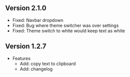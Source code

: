 ## Version 2.1.0

- Fixed: Navbar dropdown
- Fixed: Bug where theme switcher was over settings
- Fixed: Theme switch to white would keep text as white

## Version 1.2.7

- Features
  - Add: copy text to clipboard
  - Add: changelog
